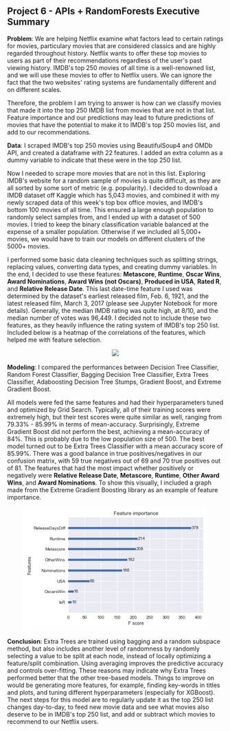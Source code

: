 Project 6 - APIs + RandomForests Executive Summary
--

**Problem**: 
We are helping Netflix examine what factors lead to certain ratings for movies, particulary movies that are considered classics and are highly regarded throughout history. Netflix wants to offer these top movies to users as part of their recommendations regardless of the user's past viewing history. IMDB's top 250 movies of all time is a well-renowned list, and we will use these movies to offer to Netflix users. We can ignore the fact that the two websites' rating systems are fundamentally different and on different scales. 

Therefore, the problem I am trying to answer is how can we classify movies that made it into the top 250 IMDB list from movies that are not in that list. Feature importance and our predictions may lead to future predictions of movies that have the potential to make it to IMDB's top 250 movies list, and add to our recommendations. 


**Data**:
I scraped IMDB's top 250 movies using BeautifulSoup4 and OMDb API, and created a dataframe with 22 features. I added an extra column as a dummy variable to indicate that these were in the top 250 list. 

Now I needed to scrape more movies that are not in this list. Exploring IMDB's website for a random sample of movies is quite difficult, as they are all sorted by some sort of metric (e.g. popularity). I decided to download a IMDB dataset off Kaggle which has 5,043 movies, and combined it with my newly scraped data of this week's top box office movies, and IMDB's bottom 100 movies of all time. This ensured a large enough population to randomly select samples from, and I ended up with a dataset of 500 movies. I tried to keep the binary classification variable balanced at the expense of a smaller population. Otherwise if we included all 5,000+ movies, we would have to train our models on different clusters of the 5000+ movies. 

I performed some basic data cleaning techniques such as splitting strings, replacing values, converting data types, and creating dummy variables. In the end, I decided to use these features: **Metascore**, **Runtime**, **Oscar Wins**, **Award Nominations**, **Award Wins (not Oscars)**, **Produced in USA**, **Rated R**, and **Relative Release Date**. This last date-time feature I used was determined by the dataset's earliest released film, Feb. 6, 1921, and the latest released film, March 3, 2017 (please see Jupyter Notebook for more details). Generally, the median IMDB rating was quite high, at 8/10, and the median number of votes was 96,449. I decided not to include these two features, as they heavily influence the rating system of IMDB's top 250 list. Included below is a heatmap of the correlations of the features, which helped me with feature selection. 

<p align='center'><img src= "corrmap.png"></p>

**Modeling**:
I compared the performances between Decision Tree Classifier, Random Forest Classifier, Bagging Decision Tree Classifier, Extra Trees Classifier, Adaboosting Decision Tree Stumps, Gradient Boost, and Extreme Gradient Boost. 

All models were fed the same features and had their hyperparameters tuned and optimized by Grid Search. Typically, all of their training scores were extremely high, but their test scores were quite similar as well, ranging from 79.33% - 85.99% in terms of mean-accuracy. Surprisingly, Extreme Gradient Boost did not perform the best, achieving a mean-accuracy of 84%. This is probably due to the low population size of 500. The best model turned out to be Extra Trees Classifier with a mean accuracy score of 85.99%. There was a good balance in true positives/negatives in our confusion matrix, with 59 true negatives out of 69 and 70 true positives out of 81. The features that had the most impact whether positively or negatively were **Relative Release Date**, **Metascore**, **Runtime**, **Other Award Wins**, and **Award Nominations**. To show this visually, I included a graph made from the Extreme Gradient Boosting library as an example of feature importance.

<p align='center'><img src="xgboostfi.png"></p>

**Conclusion**:
Extra Trees are trained using bagging and a random subspace method, but also includes another level of randomness by randomly selecting a value to be split at each node, instead of locally optimizing a feature/split combination. Using averaging improves the predictive accuracy and controls over-fitting. These reasons may indicate why Extra Trees performed better that the other tree-based models. Things to improve on would be generating more features, for example, finding key-words in titles and plots, and tuning different hyperparameters (especially for XGBoost). The next steps for this model are to regularly update it as the top 250 list changes day-to-day, to feed new movie data and see what movies also deserve to be in IMDB's top 250 list, and add or subtract which movies to recommend to our Netflix users. 